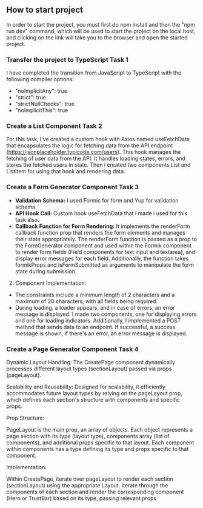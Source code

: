 ## How to start project

In order to start the project, you must first do npm install and then the "npm run dev" command, which will be used to start the project on the local host, and clicking on the link will take you to the browser and open the started project.

### Transfer the project to TypeScript Task 1

I have completed the transition from JavaScript to TypeScript with the following compiler options:

-   "noImplicitAny": true
-   "strict": true
-   "strictNullChecks": true
-   "noImplicitThis": true

### Create a List Component Task 2

For this task, I've created a custom hook with Axios named useFetchData that encapsulates the logic for fetching data from the API endpoint (https://jsonplaceholder.typicode.com/users). This hook manages the fetching of user data from the API. It handles loading states, errors, and stores the fetched users in state. Then i created two components List and ListItem for using that hook and rendering data.

### Create a Form Generator Component Task 3

-   **Validation Schema:** I used Formic for form and Yup for validation schema
-   **API Hook Call:** Custom hook useFetchData that i made i used for this task also.
-   **Callback Function for Form Rendering:** It implements the renderForm callback function prop that renders the form elements and manages their state appropriately. The renderForm function is passed as a prop to the FormGenerator component and used within the Formik component to render form fields (Field components for text input and textarea), and display error messages for each field. Additionally, the function takes formikProps and isFormSubmitted as arguments to manipulate the form state during submission.

2. Component Implementation:

-   The constraints include a minimum length of 2 characters and a maximum of 20 characters, with all fields being required.
-   During loading, a loader appears, and in case of errors, an error message is displayed. I made two components, one for displaying errors and one for loading indicators. Additionally, I implemented a POST method that sends data to an endpoint. If successful, a success message is shown; if there's an error, an error message is displayed.

### Create a Page Generator Component Task 4

Dynamic Layout Handling: The CreatePage component dynamically processes different layout types (sectionLayout) passed via props (pageLayout).

Scalability and Reusability: Designed for scalability, it efficiently accommodates future layout types by relying on the pageLayout prop, which defines each section's structure with components and specific props.

Prop Structure:

PageLayout is the main prop, an array of objects.
Each object represents a page section with its type (layout type), components array (list of components), and additional props specific to that layout.
Each component within components has a type defining its type and props specific to that component.

Implementation:

Within CreatePage, iterate over pageLayout to render each section (sectionLayout) using the appropriate Layout.
Iterate through the components of each section and render the corresponding component (Hero or TrustBar) based on its type, passing relevant props.
